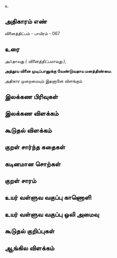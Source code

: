 உ


## அதிகாரம் எண்

வினைத்திட்பம் - பாயிரம் - 067
## உரை

அஃதாவது _( வினைத்திட்பமாவது )_,  

**அத்தூய வினை முடிப்பானுக்கு வேண்டுவதாய மனத்திண்மை**.  

அதிகார முறைமையும் இதனானே விளங்கும்

## இலக்கண பிரிவுகள் 


## இலக்கண விளக்கம்


## கூடுதல் விளக்கம்


## குறள் சார்ந்த கதைகள் 


## கடினமான சொற்கள்


## குறள் சாரம் 


## உயர் வள்ளுவ வகுப்பு காணொளி


## உயர் வள்ளுவ வகுப்பு ஒலி அமைவு 


## கூடுதல் குறிப்புகள்


## ஆங்கில விளக்கம்

